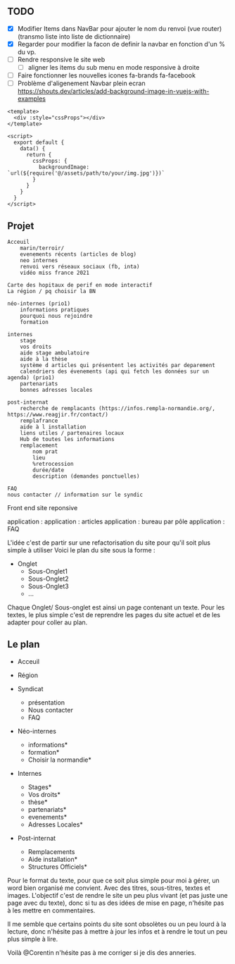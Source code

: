 ## TODO
* [X] Modifier Items dans NavBar pour ajouter le nom du renvoi (vue router) (transmo liste into liste de dictionnaire)
* [X] Regarder pour modifier la facon de definir la navbar en fonction d'un % du vp.
* [ ] Rendre responsive le site web
    * [ ] aligner les items du sub menu en mode responsive à droite
* [ ] Faire fonctionner les nouvelles icones fa-brands fa-facebook
* [ ] Problème d'aligenement Navbar plein ecran
https://shouts.dev/articles/add-background-image-in-vuejs-with-examples
```
<template>
  <div :style="cssProps"></div>
</template>

<script>
  export default {
    data() {
      return {
        cssProps: {
          backgroundImage: `url(${require('@/assets/path/to/your/img.jpg')})`
        }
      }
    }
  }
</script>
```

## Projet

    Acceuil
        marin/terroir/
        evenements récents (articles de blog)
        neo internes
        renvoi vers réseaux sociaux (fb, inta)
        vidéo miss france 2021

    Carte des hopitaux de perif en mode interactif
    La région / pq choisir la BN

    néo-internes (prio1)
        informations pratiques
        pourquoi nous rejoindre
        formation

    internes
        stage
        vos droits
        aide stage ambulatoire
        aide à la thèse
        système d articles qui présentent les activités par deparement
        calendriers des évenements (api qui fetch les données sur un agenda) (prio1)
        partenariats
        bonnes adresses locales
        
    post-internat
        recherche de remplacants (https://infos.rempla-normandie.org/, https://www.reagjir.fr/contact/)
        remplafrance
        aide à l installation
        liens utiles / partenaires locaux
        Hub de toutes les informations
        remplacement
            nom prat
            lieu
            %retrocession
            durée/date
            description (demandes ponctuelles)

    FAQ
    nous contacter // information sur le syndic

Front end
    site reponsive

application : 
application : articles
application : bureau par pôle 
application : FAQ

L'idée c'est de partir sur une refactorisation du site pour qu'il soit plus simple à utiliser
Voici le plan du site sous la forme : 
* Onglet
    * Sous-Onglet1
    * Sous-Onglet2
    * Sous-Onglet3
    * ...

Chaque Onglet/ Sous-onglet est ainsi un page contenant un texte.
Pour les textes, le plus simple c'est de reprendre les pages du site actuel et de les adapter pour coller au plan.  

## Le plan

* Acceuil
* Région
* Syndicat 
    * présentation
    * Nous contacter
    * FAQ 
* Néo-internes
    * informations*
    * formation*
    * Choisir la normandie*
* Internes 
    * Stages*
    * Vos droits*
    * thèse*
    * partenariats*
    * evenements*
    * Adresses Locales*

* Post-internat
    * Remplacements
    * Aide installation*
    * Structures Officiels*

Pour le format du texte, pour que ce soit plus simple pour moi à gérer, un word bien organisé me convient. 
Avec des titres, sous-titres, textes et images. 
L'objectif c'est de rendre le site un peu plus vivant (et pas juste une page avec du texte), donc si tu as des idées de mise en page, n'hésite pas à les mettre en commentaires.

Il me semble que certains points du site sont obsolètes ou un peu lourd à la lecture, donc n'hésite pas à mettre à jour les infos et à rendre le tout un peu plus simple à lire. 

Voilà
@Corentin n'hésite pas à me corriger si je dis des anneries.  